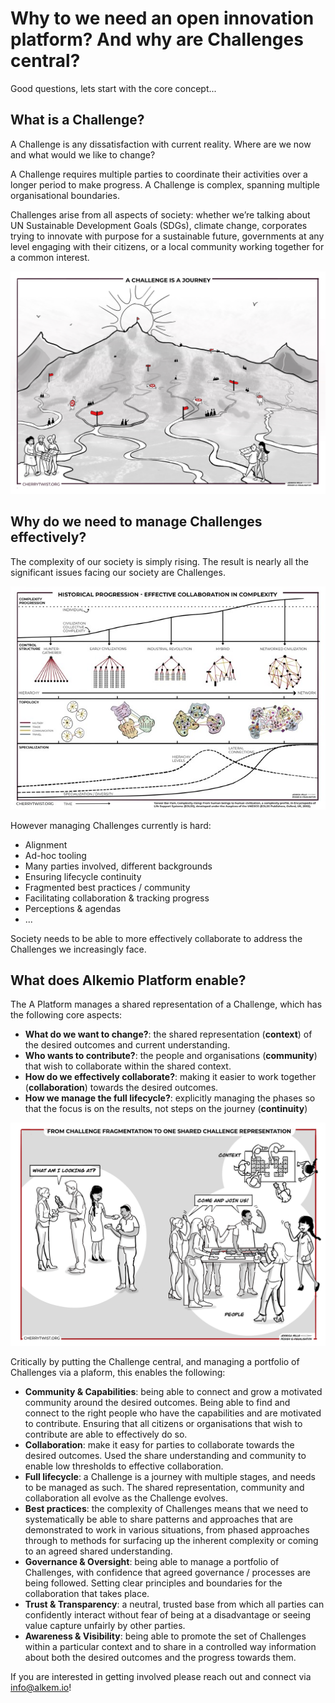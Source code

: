 # Why to we need an open innovation platform? And why are Challenges central?
Good questions, lets start with the core concept...

## What is a Challenge? 
A Challenge is any dissatisfaction with current reality. Where are we now and what would we like to change?

A Challenge requires multiple parties to coordinate their activities over a longer period to make progress. 
A Challenge is complex, spanning multiple organisational boundaries.

Challenges arise from all aspects of society: whether we’re talking about UN Sustainable Development Goals (SDGs), climate change, corporates trying to innovate with purpose for a sustainable future, governments at any level engaging with their citizens, or a local community working together for a common interest.  

<p >
<img src="./visuals/challenge-journey.jpg" alt="A Challenge is a journey" width="600" />
</p>

## Why do we need to manage Challenges effectively?
The complexity of our society is simply rising. The result is nearly all the significant issues facing our society are Challenges.

<p >
<img src="./visuals/societal-complexity-rising.jpg" alt="Societal complexity is rising" width="600" />
</p>
 

However managing Challenges currently is hard:
* Alignment
* Ad-hoc tooling
* Many parties involved, different backgrounds
* Ensuring lifecycle continuity
* Fragmented best practices / community 
* Facilitating collaboration & tracking progress
* Perceptions & agendas
* ...

Society needs to be able to more effectively collaborate to address the Challenges we increasingly face. 


## What does Alkemio Platform enable?

The A Platform manages a shared representation of a Challenge, which has the following core aspects:
* **What do we want to change?**: the shared representation (**context**) of the desired outcomes and current understanding. 
* **Who wants to contribute?**: the people and organisations (**community**) that wish to collaborate within the shared context. 
* **How do we effectively collaborate?**: making it easier to work together (**collaboration**) towards the desired outcomes. 
* **How we manage the full lifecycle?**: explicitly managing the phases so that the focus is on the results, not steps on the journey (**continuity**) 

<p >
<img src="./visuals/challenge-shared-representation.jpg" alt="Shared representation" width="600" />
</p>

Critically by putting the Challenge central, and managing a portfolio of Challenges via a plaform, this enables the following:
* **Community & Capabilities**: being able to connect and grow a motivated community around the desired outcomes. Being able to find and connect to the right people who have the capabilities and are motivated to contribute. Ensuring that all citizens or organisations that wish to contribute are able to effectively do so.
* **Collaboration**: make it easy for parties to collaborate towards the desired outcomes. Used the share understanding and community to enable low thresholds to effective collaboration.
* **Full lifecycle**:  a Challenge is a journey with multiple stages, and needs to be managed as such. The shared representation, community and collaboration all evolve as the Challenge evolves.
* **Best practices**: the complexity of Challenges means that we need to systematically be able to share patterns and approaches that are demonstrated to work in various situations, from phased approaches through to methods for surfacing up the inherent complexity or coming to an agreed shared understanding.
* **Governance & Oversight**: being able to manage a portfolio of Challenges, with confidence that agreed governance / processes are being followed. Setting clear principles and boundaries for the collaboration that takes place.
* **Trust & Transparency**: a neutral, trusted base from which all parties can confidently interact without fear of being at a disadvantage or seeing value capture unfairly by other parties.
* **Awareness & Visibility**: being able to promote the set of Challenges within a particular context and to share in a controlled way information about both the desired outcomes and the progress towards them.


If you are interested in getting involved please reach out and connect via <info@alkem.io>!